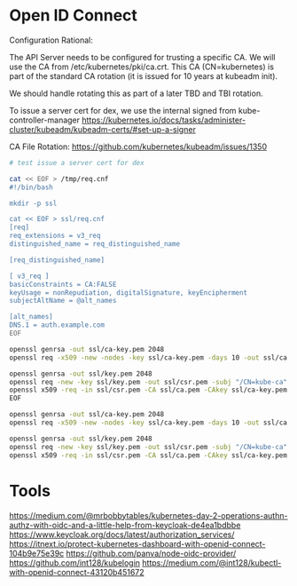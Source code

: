 # Open ID Connect

Configuration Rational:

The API Server needs to be configured for trusting a specific CA. 
We will use the CA from /etc/kubernetes/pki/ca.crt. This CA (CN=kubernetes) is
part of the standard CA rotation (it is issued for 10 years at kubeadm init).

We should handle rotating this as part of a later TBD and TBI rotation.

To issue a server cert for dex, we use the internal signed from kube-controller-manager
https://kubernetes.io/docs/tasks/administer-cluster/kubeadm/kubeadm-certs/#set-up-a-signer

CA File Rotation: https://github.com/kubernetes/kubeadm/issues/1350



```sh
# test issue a server cert for dex

cat << EOF > /tmp/req.cnf
#!/bin/bash

mkdir -p ssl

cat << EOF > ssl/req.cnf
[req]
req_extensions = v3_req
distinguished_name = req_distinguished_name

[req_distinguished_name]

[ v3_req ]
basicConstraints = CA:FALSE
keyUsage = nonRepudiation, digitalSignature, keyEncipherment
subjectAltName = @alt_names

[alt_names]
DNS.1 = auth.example.com
EOF

openssl genrsa -out ssl/ca-key.pem 2048
openssl req -x509 -new -nodes -key ssl/ca-key.pem -days 10 -out ssl/ca.pem -subj "/CN=kube-ca"

openssl genrsa -out ssl/key.pem 2048
openssl req -new -key ssl/key.pem -out ssl/csr.pem -subj "/CN=kube-ca" -config ssl/req.cnf
openssl x509 -req -in ssl/csr.pem -CA ssl/ca.pem -CAkey ssl/ca-key.pem -CAcreateserial -out ssl/cert.pem -days 10 -extensions v3_req -extfile ssl/req.cnf
EOF

openssl genrsa -out ssl/ca-key.pem 2048
openssl req -x509 -new -nodes -key ssl/ca-key.pem -days 10 -out ssl/ca.pem -subj "/CN=kube-ca"

openssl genrsa -out ssl/key.pem 2048
openssl req -new -key ssl/key.pem -out ssl/csr.pem -subj "/CN=kube-ca" -config ssl/req.cnf
openssl x509 -req -in ssl/csr.pem -CA ssl/ca.pem -CAkey ssl/ca-key.pem -CAcreateserial -out ssl/cert.pem -days 10 -extensions v3_req -extfile ssl/req.cnf

```

# Tools

https://medium.com/@mrbobbytables/kubernetes-day-2-operations-authn-authz-with-oidc-and-a-little-help-from-keycloak-de4ea1bdbbe
https://www.keycloak.org/docs/latest/authorization_services/
https://itnext.io/protect-kubernetes-dashboard-with-openid-connect-104b9e75e39c
https://github.com/panva/node-oidc-provider/
https://github.com/int128/kubelogin
https://medium.com/@int128/kubectl-with-openid-connect-43120b451672